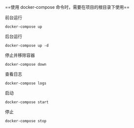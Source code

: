 ==使用 docker-compose 命令时，需要在项目的根目录下使用==


前台运行

```
docker-compose up
```

后台运行

```
docker-compose up -d
```


停止并移除容器

```
docker-compose down
```

查看日志

```
docker-compose logs
```

启动

```
docker-compose start
```
停止

```
docker-compose stop
```
